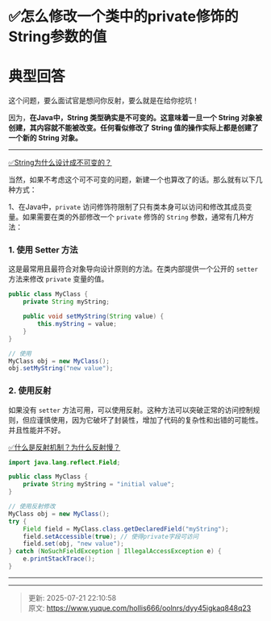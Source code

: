 # ✅怎么修改一个类中的private修饰的String参数的值

# 典型回答


这个问题，要么面试官是想问你反射，要么就是在给你挖坑！



因为，**在Java中，String 类型确实是不可变的。这意味着一旦一个 String 对象被创建，其内容就不能被改变。任何看似修改了 String 值的操作实际上都是创建了一个新的 String 对象。**

****

[✅String为什么设计成不可变的？](https://www.yuque.com/hollis666/oolnrs/hhkgh2nsrlnf2g0g)



当然，如果不考虑这个可不可变的问题，新建一个也算改了的话。那么就有以下几种方式：



1、在Java中，`private` 访问修饰符限制了只有类本身可以访问和修改其成员变量。如果需要在类的外部修改一个 `private` 修饰的 `String` 参数，通常有几种方法：



### 1. 使用 Setter 方法


这是最常用且最符合对象导向设计原则的方法。在类内部提供一个公开的 `setter` 方法来修改 `private` 变量的值。



```java
public class MyClass {
    private String myString;

    public void setMyString(String value) {
        this.myString = value;
    }
}

// 使用
MyClass obj = new MyClass();
obj.setMyString("new value");
```



### 2. 使用反射


如果没有 `setter` 方法可用，可以使用反射。这种方法可以突破正常的访问控制规则，但应谨慎使用，因为它破坏了封装性，增加了代码的复杂性和出错的可能性。并且性能并不好。



[✅什么是反射机制？为什么反射慢？](https://www.yuque.com/hollis666/oolnrs/sr19rp)



```java
import java.lang.reflect.Field;

public class MyClass {
    private String myString = "initial value";
}

// 使用反射修改
MyClass obj = new MyClass();
try {
    Field field = MyClass.class.getDeclaredField("myString");
    field.setAccessible(true); // 使得private字段可访问
    field.set(obj, "new value");
} catch (NoSuchFieldException | IllegalAccessException e) {
    e.printStackTrace();
}
```



****

****



> 更新: 2025-07-21 22:10:58  
> 原文: <https://www.yuque.com/hollis666/oolnrs/dyy45igkaq848q23>